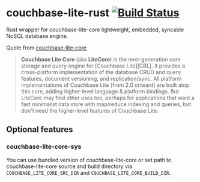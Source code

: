 # couchbase-lite-rust [![Build Status](https://github.com/Dushistov/couchbase-lite-rust/workflows/CI/badge.svg)](https://github.com/Dushistov/couchbase-lite-rust/actions?query=workflow%3ACI+branch%3Amaster)

Rust wrapper for couchbase-lite-core lightweight, embedded, syncable NoSQL database engine.

Quote from [couchbase-lite-core](https://github.com/couchbase/couchbase-lite-core)

> **Couchbase Lite Core** (aka **LiteCore**) is the next-generation core storage and query engine for [Couchbase Lite][CBL]. It provides a cross-platform implementation of the database CRUD and query features, document versioning, and replication/sync.
> All platform implementations of Couchbase Lite (from 2.0 onward) are built atop this core, adding higher-level language & platform bindings. But LiteCore may find other uses too, perhaps for applications that want a fast minimalist data store with map/reduce indexing and queries, but don't need the higher-level features of Couchbase Lite.

## Optional features

### couchbase-lite-core-sys

You can use bundled version of couchbase-lite-core or set path
to couchbase-lite-core source and build directory via `COUCHBASE_LITE_CORE_SRC_DIR` and
`COUCHBASE_LITE_CORE_BUILD_DIR`.
